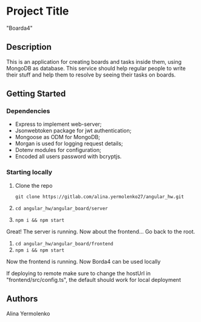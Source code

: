 # Project Title

"Boarda4"

## Description

This is an application for creating boards and tasks inside them, using MongoDB as database. This service should help regular people to write their stuff and help them to resolve by seeing their tasks on boards.

## Getting Started

### Dependencies

* Express to implement web-server;
* Jsonwebtoken package for jwt authentication; 
* Mongoose as ODM for MongoDB; 
* Morgan is used for logging request details;
* Dotenv modules for configuration; 
* Encoded all users password with bcryptjs. 

### Starting locally

1. Clone the repo
    ```
    git clone https://gitlab.com/alina.yermolenko27/angular_hw.git
    ```

1. `cd angular_hw/angular_board/server`
1. `npm i && npm start`

Great! The server is running. Now about the frontend...
Go back to the root.

1. `cd angular_hw/angular_board/frontend`
1. `npm i && npm start`

Now the frontend is running. Now Borda4 can be used locally

If deploying to remote make sure to change the hostUrl in "frontend/src/config.ts", the default should work for local deployment

## Authors

Alina Yermolenko 